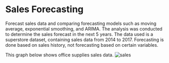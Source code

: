 # Sales Forecasting
Forecast sales data and comparing forecasting models such as moving average, exponential smoothing, and ARIMA. 
The analysis was conducted to determine the sales forecast in the next 5 years. The data used is a superstore dataset, 
containing sales data from 2014 to 2017. Forecasting is done based on sales history, not forecasting based on certain variables. 

This graph below shows office supplies sales data.
![sales](https://user-images.githubusercontent.com/61008049/129851143-c88b3f26-0e76-40be-b41a-fe6819a28418.png)
